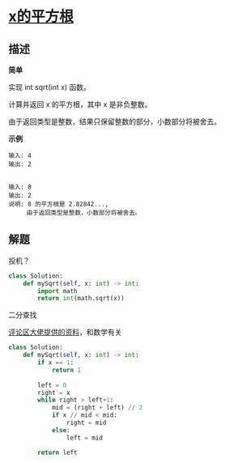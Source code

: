 # [x的平方根](https://leetcode-cn.com/problems/sqrtx/)

## 描述  
**简单**  

实现 int sqrt(int x) 函数。

计算并返回 x 的平方根，其中 x 是非负整数。

由于返回类型是整数，结果只保留整数的部分，小数部分将被舍去。

**示例** 

    输入: 4
    输出: 2


    输入: 8
    输出: 2
    说明: 8 的平方根是 2.82842..., 
         由于返回类型是整数，小数部分将被舍去。

## 解题  
投机？
```python
class Solution:
    def mySqrt(self, x: int) -> int:
        import math
        return int(math.sqrt(x))
```

二分查找    

[评论区大佬提供的资料](https://en.wikipedia.org/wiki/Integer_square_root#Using_only_integer_division)，和数学有关

```python
class Solution:
    def mySqrt(self, x: int) -> int:
        if x == 1:
            return 1
        
        left = 0
        right = x
        while right > left+1:
            mid = (right + left) // 2
            if x // mid < mid:
                right = mid
            else:
                left = mid 

        return left
        
```